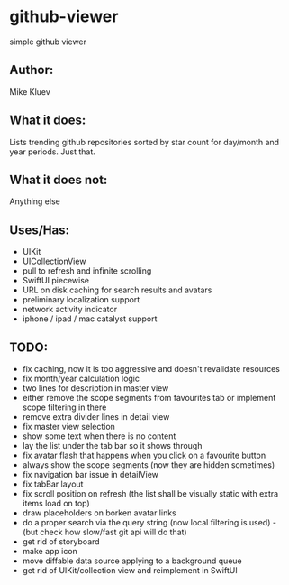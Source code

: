 # github-viewer
simple github viewer

## Author:
Mike Kluev

## What it does:
Lists trending github repositories sorted by star count for day/month and year periods. Just that.

## What it does not:
Anything else

## Uses/Has:
* UIKit
* UICollectionView
* pull to refresh and infinite scrolling
* SwiftUI piecewise
* URL on disk caching for search results and avatars
* preliminary localization support
* network activity indicator
* iphone / ipad / mac catalyst support

## TODO:
* fix caching, now it is too aggressive and doesn't revalidate resources
* fix month/year calculation logic
* two lines for description in master view
* either remove the scope segments from favourites tab or implement scope filtering in there
* remove extra divider lines in detail view
* fix master view selection
* show some text when there is no content
* lay the list under the tab bar so it shows through
* fix avatar flash that happens when you click on a favourite button
* always show the scope segments (now they are hidden sometimes)
* fix navigation bar issue in detailView
* fix tabBar layout
* fix scroll position on refresh (the list shall be visually static with extra items load on top)
* draw placeholders on borken avatar links
* do a proper search via the query string (now local filtering is used) - (but check how slow/fast git api will do that)
* get rid of storyboard
* make app icon
* move diffable data source applying to a background queue
* get rid of UIKit/collection view and reimplement in SwiftUI
